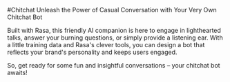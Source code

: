 #Chitchat
 Unleash the Power of Casual Conversation with Your Very Own Chitchat Bot

Built with Rasa, this friendly AI companion is here to engage in lighthearted talks, answer your burning questions, or simply provide a listening ear. With a little training data and Rasa's clever tools, you can design a bot that reflects your brand's personality and keeps users engaged.

So, get ready for some fun and insightful conversations – your chitchat bot awaits!
